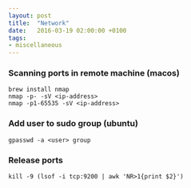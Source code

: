 ```yaml
---
layout: post
title:  "Network"
date:   2016-03-19 02:00:00 +0100
tags:
- miscellaneous
---
```


### Scanning ports in remote machine (macos)

```
brew install nmap
nmap -p- -sV <ip-address>
nmap -p1-65535 -sV <ip-address>
```

### Add user to sudo group (ubuntu)

```
gpasswd -a <user> group
```

### Release ports

```
kill -9 (lsof -i tcp:9200 | awk 'NR>1{print $2}')
```
